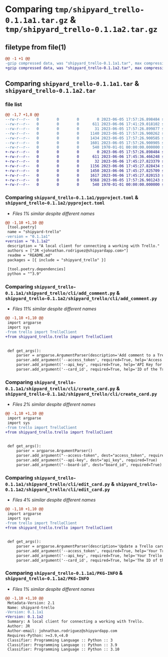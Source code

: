 # Comparing `tmp/shipyard_trello-0.1.1a1.tar.gz` & `tmp/shipyard_trello-0.1.1a2.tar.gz`

## filetype from file(1)

```diff
@@ -1 +1 @@
-gzip compressed data, was "shipyard_trello-0.1.1a1.tar", max compression
+gzip compressed data, was "shipyard_trello-0.1.1a2.tar", max compression
```

## Comparing `shipyard_trello-0.1.1a1.tar` & `shipyard_trello-0.1.1a2.tar`

### file list

```diff
@@ -1,7 +1,8 @@
--rw-r--r--   0        0        0        0 2023-06-05 17:57:26.898484 shipyard_trello-0.1.1a1/README.md
--rw-r--r--   0        0        0      611 2023-06-06 17:41:29.018102 shipyard_trello-0.1.1a1/pyproject.toml
--rw-r--r--   0        0        0       31 2023-06-05 17:57:26.899877 shipyard_trello-0.1.1a1/shipyard_trello/__init__.py
--rw-r--r--   0        0        0     1140 2023-06-05 17:57:26.900262 shipyard_trello-0.1.1a1/shipyard_trello/cli/add_comment.py
--rw-r--r--   0        0        0     1434 2023-06-05 17:57:26.900585 shipyard_trello-0.1.1a1/shipyard_trello/cli/create_card.py
--rw-r--r--   0        0        0     1601 2023-06-05 17:57:26.900905 shipyard_trello-0.1.1a1/shipyard_trello/cli/edit_card.py
--rw-r--r--   0        0        0      540 1970-01-01 00:00:00.000000 shipyard_trello-0.1.1a1/PKG-INFO
+-rw-r--r--   0        0        0        0 2023-06-05 17:57:26.898484 shipyard_trello-0.1.1a2/README.md
+-rw-r--r--   0        0        0      611 2023-06-06 17:45:36.466248 shipyard_trello-0.1.1a2/pyproject.toml
+-rw-r--r--   0        0        0       32 2023-06-06 17:45:27.823379 shipyard_trello-0.1.1a2/shipyard_trello/__init__.py
+-rw-r--r--   0        0        0     1156 2023-06-06 17:45:27.828434 shipyard_trello-0.1.1a2/shipyard_trello/cli/add_comment.py
+-rw-r--r--   0        0        0     1450 2023-06-06 17:45:27.825709 shipyard_trello-0.1.1a2/shipyard_trello/cli/create_card.py
+-rw-r--r--   0        0        0     1617 2023-06-06 17:45:27.820153 shipyard_trello-0.1.1a2/shipyard_trello/cli/edit_card.py
+-rw-r--r--   0        0        0     9368 2023-06-05 17:57:26.901243 shipyard_trello-0.1.1a2/shipyard_trello/trello.py
+-rw-r--r--   0        0        0      540 1970-01-01 00:00:00.000000 shipyard_trello-0.1.1a2/PKG-INFO
```

### Comparing `shipyard_trello-0.1.1a1/pyproject.toml` & `shipyard_trello-0.1.1a2/pyproject.toml`

 * *Files 1% similar despite different names*

```diff
@@ -1,10 +1,10 @@
 [tool.poetry]
 name = "shipyard-trello"
-version = "0.1.1a1"
+version = "0.1.1a2"
 description = "A local client for connecting a working with Trello."
 authors = ["JR <johnathan.rodriguez@shipyardapp.com>"]
 readme = "README.md"
 packages = [{ include = "shipyard_trello" }]
 
 [tool.poetry.dependencies]
 python = "^3.9"
```

### Comparing `shipyard_trello-0.1.1a1/shipyard_trello/cli/add_comment.py` & `shipyard_trello-0.1.1a2/shipyard_trello/cli/add_comment.py`

 * *Files 11% similar despite different names*

```diff
@@ -1,10 +1,10 @@
 import argparse
 import sys
-from trello import TrelloClient
+from shipyard_trello.trello import TrelloClient
 
 
 def get_args():
     parser = argparse.ArgumentParser(description='Add comment to a Trello card')
     parser.add_argument('--access_token', required=True, help='Access token for Trello API')
     parser.add_argument('--api_key', required=True, help='API Key for Trello API')
     parser.add_argument('--card_id', required=True, help='ID of the Trello card')
```

### Comparing `shipyard_trello-0.1.1a1/shipyard_trello/cli/create_card.py` & `shipyard_trello-0.1.1a2/shipyard_trello/cli/create_card.py`

 * *Files 2% similar despite different names*

```diff
@@ -1,10 +1,10 @@
 import argparse
 import sys
-from trello import TrelloClient
+from shipyard_trello.trello import TrelloClient
 
 
 def get_args():
     parser = argparse.ArgumentParser()
     parser.add_argument("--access-token", dest="access_token", required=True)
     parser.add_argument("--api-key", dest="api_key", required=True)
     parser.add_argument("--board-id", dest="board_id", required=True)
```

### Comparing `shipyard_trello-0.1.1a1/shipyard_trello/cli/edit_card.py` & `shipyard_trello-0.1.1a2/shipyard_trello/cli/edit_card.py`

 * *Files 4% similar despite different names*

```diff
@@ -1,10 +1,10 @@
 import argparse
 import sys
-from trello import TrelloClient
+from shipyard_trello.trello import TrelloClient
 
 
 def get_args():
     parser = argparse.ArgumentParser(description='Update a Trello card.')
     parser.add_argument('--access_token', required=True, help='Your Trello access token.')
     parser.add_argument('--api_key', required=True, help='Your Trello API key.')
     parser.add_argument('--card_id', required=True, help='The ID of the Trello card you wish to update.')
```

### Comparing `shipyard_trello-0.1.1a1/PKG-INFO` & `shipyard_trello-0.1.1a2/PKG-INFO`

 * *Files 1% similar despite different names*

```diff
@@ -1,10 +1,10 @@
 Metadata-Version: 2.1
 Name: shipyard-trello
-Version: 0.1.1a1
+Version: 0.1.1a2
 Summary: A local client for connecting a working with Trello.
 Author: JR
 Author-email: johnathan.rodriguez@shipyardapp.com
 Requires-Python: >=3.9,<4.0
 Classifier: Programming Language :: Python :: 3
 Classifier: Programming Language :: Python :: 3.9
 Classifier: Programming Language :: Python :: 3.10
```

